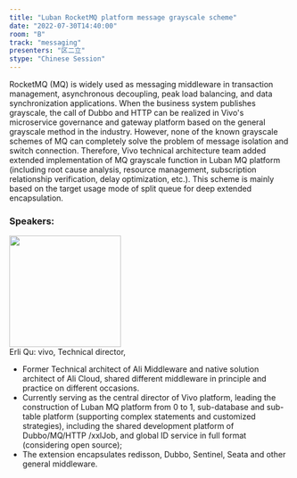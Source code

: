 ```yaml
---
title: "Luban RocketMQ platform message grayscale scheme"
date: "2022-07-30T14:40:00"
room: "B"
track: "messaging"
presenters: "区二立"
stype: "Chinese Session"
---
```

RocketMQ (MQ) is widely used as messaging middleware in transaction management, asynchronous decoupling, peak load balancing, and data synchronization applications. When the business system publishes grayscale, the call of Dubbo and HTTP can be realized in Vivo's microservice governance and gateway platform based on the general grayscale method in the industry. However, none of the known grayscale schemes of MQ can completely solve the problem of message isolation and switch connection. Therefore, Vivo technical architecture team added extended implementation of MQ grayscale function in Luban MQ platform (including root cause analysis, resource management, subscription relationship verification, delay optimization, etc.). This scheme is mainly based on the target usage mode of split queue for deep extended encapsulation.
 ### Speakers: 
 <img src="images/speaker/1128.png" width="200" /><br>Erli Qu: vivo, Technical director, 
 - Former Technical architect of Ali Middleware and native solution architect of Ali Cloud, shared different middleware in principle and practice on different occasions.
 - Currently serving as the central director of Vivo platform, leading the construction of Luban MQ platform from 0 to 1, sub-database and sub-table platform (supporting complex statements and customized strategies), including the shared development platform of Dubbo/MQ/HTTP /xxlJob, and global ID service in full format (considering open source); 
 - The extension encapsulates redisson, Dubbo, Sentinel, Seata and other general middleware.

 